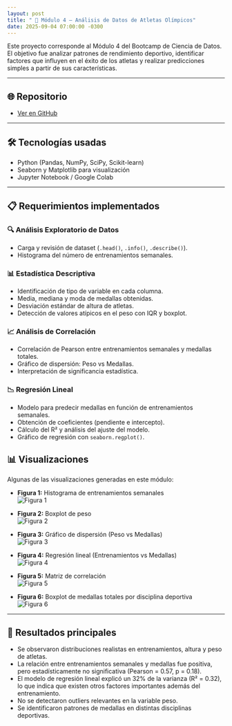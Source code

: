 ```yaml
---
layout: post
title: " 🏅 Módulo 4 – Análisis de Datos de Atletas Olímpicos"
date: 2025-09-04 07:00:00 -0300
---
```



Este proyecto corresponde al Módulo 4 del Bootcamp de Ciencia de Datos.  
El objetivo fue analizar patrones de rendimiento deportivo, identificar factores que influyen en el éxito de los atletas y realizar predicciones simples a partir de sus características.  

---

## 🌐 Repositorio
- [Ver en GitHub](https://github.com/LirBast/Portafolio/tree/portafolio/modulo_4)  

---

## 🛠️ Tecnologías usadas
- Python (Pandas, NumPy, SciPy, Scikit-learn)  
- Seaborn y Matplotlib para visualización  
- Jupyter Notebook / Google Colab  

---

## 📋 Requerimientos implementados  

### 🔍 Análisis Exploratorio de Datos
- Carga y revisión de dataset (`.head()`, `.info()`, `.describe()`).  
- Histograma del número de entrenamientos semanales.  

### 📊 Estadística Descriptiva
- Identificación de tipo de variable en cada columna.  
- Media, mediana y moda de medallas obtenidas.  
- Desviación estándar de altura de atletas.  
- Detección de valores atípicos en el peso con IQR y boxplot.  

### 📈 Análisis de Correlación
- Correlación de Pearson entre entrenamientos semanales y medallas totales.  
- Gráfico de dispersión: Peso vs Medallas.  
- Interpretación de significancia estadística.  

### 📉 Regresión Lineal
- Modelo para predecir medallas en función de entrenamientos semanales.  
- Obtención de coeficientes (pendiente e intercepto).  
- Cálculo del R² y análisis del ajuste del modelo.  
- Gráfico de regresión con `seaborn.regplot()`.  

## 📊 Visualizaciones  

Algunas de las visualizaciones generadas en este módulo:  

- **Figura 1:** Histograma de entrenamientos semanales  
  ![Figura 1](imagenes/Figure_1.png)

- **Figura 2:** Boxplot de peso  
  ![Figura 2](imagenes/Figure_2.png)

- **Figura 3:** Gráfico de dispersión (Peso vs Medallas)  
  ![Figura 3](imagenes/Figure_3.png)

- **Figura 4:** Regresión lineal (Entrenamientos vs Medallas)  
  ![Figura 4](imagenes/Figure_4.png)

- **Figura 5:** Matriz de correlación  
  ![Figura 5](imagenes/Figure_5.png)

- **Figura 6:** Boxplot de medallas totales por disciplina deportiva  
  ![Figura 6](imagenes/Figure_6.png)
 

---

## 🎯 Resultados principales
- Se observaron distribuciones realistas en entrenamientos, altura y peso de atletas.  
- La relación entre entrenamientos semanales y medallas fue positiva, pero estadísticamente no significativa (Pearson = 0.57, p = 0.18).  
- El modelo de regresión lineal explicó un 32% de la varianza (R² = 0.32), lo que indica que existen otros factores importantes además del entrenamiento.  
- No se detectaron outliers relevantes en la variable peso.  
- Se identificaron patrones de medallas en distintas disciplinas deportivas.  



